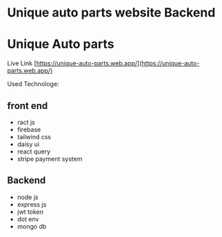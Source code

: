 # Unique auto parts website Backend

# Unique Auto parts

Live Link [https://unique-auto-parts.web.app/](https://unique-auto-parts.web.app/)

Used Technologe: 
## front end 

- ract js
- firebase
- tailwind css
- daisy ui
- react query
- stripe payment system

## Backend

- node js
- express js
- jwt token
- dot env
- mongo db